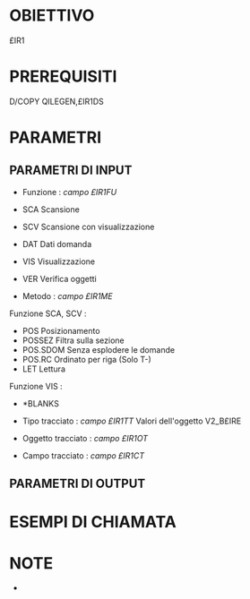 # OBIETTIVO
£IR1
# PREREQUISITI
D/COPY QILEGEN,£IR1DS
# PARAMETRI
## PARAMETRI DI INPUT
- Funzione :  _campo £IR1FU_

- SCA Scansione
- SCV Scansione con visualizzazione
- DAT Dati domanda
- VIS Visualizzazione
- VER Verifica oggetti

- Metodo :  _campo £IR1ME_

Funzione SCA, SCV : 

- POS Posizionamento
- POSSEZ Filtra sulla sezione
- POS.SDOM Senza esplodere le domande
- POS.RC Ordinato per riga (Solo T-)
- LET Lettura

Funzione VIS : 

- \*BLANKS

- Tipo tracciato :  _campo £IR1TT_
Valori dell'oggetto V2_B£IRE
- Oggetto tracciato :  _campo £IR1OT_
- Campo tracciato :  _campo £IR1CT_
## PARAMETRI DI OUTPUT
# ESEMPI DI CHIAMATA
# NOTE
-
